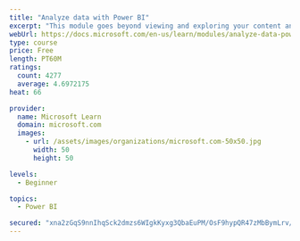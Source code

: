 ```yaml
---
title: "Analyze data with Power BI"
excerpt: "This module goes beyond viewing and exploring your content and explains how to interact with it by working with reports and dashboards to uncover and share new business insights."
webUrl: https://docs.microsoft.com/en-us/learn/modules/analyze-data-power-bi/
type: course
price: Free
length: PT60M
ratings:
  count: 4277
  average: 4.6972175
heat: 66

provider:
  name: Microsoft Learn
  domain: microsoft.com
  images:
    - url: /assets/images/organizations/microsoft.com-50x50.jpg
      width: 50
      height: 50

levels:
  - Beginner

topics:
  - Power BI

secured: "xna2zGqS9nnIhqSck2dmzs6WIgkKyxg3QbaEuPM/OsF9hypQR47zMbBymLrv/TKn4Fis9cCefEoU4fCscdOLlr9P98Sg3RIdxv8dJ2cG1qfwiJwGmdUKPhATpquLC57OIkPWCJ3Tcxg6xescn5FXHeo2/rIgSfsOhQsm8RymjJrmILaODJV6FRD21P5m8vJTxzoT/AJKlcYMyGPcfl+St3TKYwwXGuz8BnfnoVzNbT9LfnhCB9jJSPRM7GZcAlKB4+H294E/3DajIa2S6Nhj0CRCrDH8PcByvKwMYv9QCgWYpGQ6Igmt1qAhB3t/WnDVu7nQhWL+WQDvHHfRIgv64k5t09Wc9Q7J7ex2p2tsn21NfFYv2A7zbqFXfT9PK+Y2E0R/tQ0LYK3PK/ttZAYf5A==;VKvJ1SEzKnMdNekxGu3XRw=="
---
```


